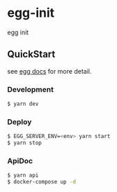 # egg-init

egg init

## QuickStart

<!-- add docs here for user -->

see [egg docs][egg] for more detail.

### Development

```bash
$ yarn dev
```

### Deploy

```bash
$ EGG_SERVER_ENV=<env> yarn start
$ yarn stop
```

### ApiDoc

```bash
$ yarn api
$ docker-compose up -d
```

[egg]: https://eggjs.org
